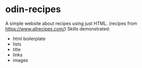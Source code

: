 # odin-recipes
A simple website about recipes using just HTML. 
(recipes from https://www.allrecipes.com/)
Skills demonstrated:
- html boilerplate
- lists
- title
- links
- images
